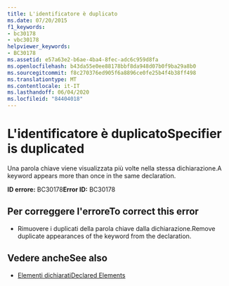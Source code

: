 ```yaml
---
title: L'identificatore è duplicato
ms.date: 07/20/2015
f1_keywords:
- bc30178
- vbc30178
helpviewer_keywords:
- BC30178
ms.assetid: e57a63e2-b6ae-4ba4-8fec-adc6c959d8fa
ms.openlocfilehash: b43da55e0ee88178bbf8da948d07b0f9ba29a8b0
ms.sourcegitcommit: f8c270376ed905f6a8896ce0fe25b4f4b38ff498
ms.translationtype: MT
ms.contentlocale: it-IT
ms.lasthandoff: 06/04/2020
ms.locfileid: "84404018"
---
```

# <a name="specifier-is-duplicated"></a><span data-ttu-id="38d94-102">L'identificatore è duplicato</span><span class="sxs-lookup"><span data-stu-id="38d94-102">Specifier is duplicated</span></span>
<span data-ttu-id="38d94-103">Una parola chiave viene visualizzata più volte nella stessa dichiarazione.</span><span class="sxs-lookup"><span data-stu-id="38d94-103">A keyword appears more than once in the same declaration.</span></span>  
  
 <span data-ttu-id="38d94-104">**ID errore:** BC30178</span><span class="sxs-lookup"><span data-stu-id="38d94-104">**Error ID:** BC30178</span></span>  
  
## <a name="to-correct-this-error"></a><span data-ttu-id="38d94-105">Per correggere l'errore</span><span class="sxs-lookup"><span data-stu-id="38d94-105">To correct this error</span></span>  
  
- <span data-ttu-id="38d94-106">Rimuovere i duplicati della parola chiave dalla dichiarazione.</span><span class="sxs-lookup"><span data-stu-id="38d94-106">Remove duplicate appearances of the keyword from the declaration.</span></span>  
  
## <a name="see-also"></a><span data-ttu-id="38d94-107">Vedere anche</span><span class="sxs-lookup"><span data-stu-id="38d94-107">See also</span></span>

- [<span data-ttu-id="38d94-108">Elementi dichiarati</span><span class="sxs-lookup"><span data-stu-id="38d94-108">Declared Elements</span></span>](../programming-guide/language-features/declared-elements/index.md)
